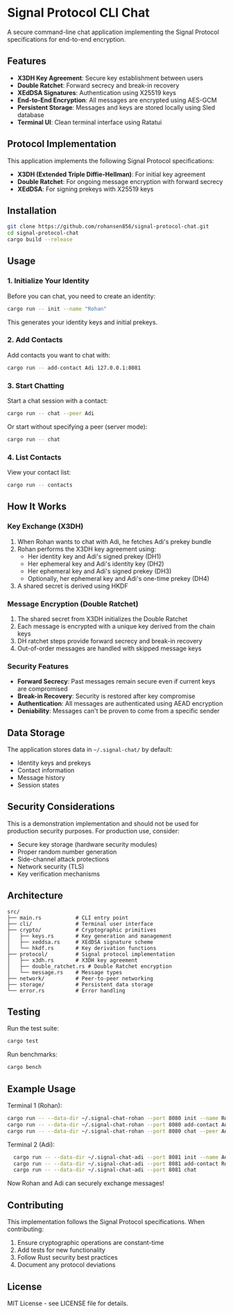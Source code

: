 # Signal Protocol CLI Chat

A secure command-line chat application implementing the Signal Protocol specifications for end-to-end encryption.

## Features

- **X3DH Key Agreement**: Secure key establishment between users
- **Double Ratchet**: Forward secrecy and break-in recovery
- **XEdDSA Signatures**: Authentication using X25519 keys
- **End-to-End Encryption**: All messages are encrypted using AES-GCM
- **Persistent Storage**: Messages and keys are stored locally using Sled database
- **Terminal UI**: Clean terminal interface using Ratatui

## Protocol Implementation

This application implements the following Signal Protocol specifications:

- **X3DH (Extended Triple Diffie-Hellman)**: For initial key agreement
- **Double Ratchet**: For ongoing message encryption with forward secrecy
- **XEdDSA**: For signing prekeys with X25519 keys

## Installation

```bash
git clone https://github.com/rohansen856/signal-protocol-chat.git
cd signal-protocol-chat
cargo build --release
```

## Usage

### 1. Initialize Your Identity

Before you can chat, you need to create an identity:

```bash
cargo run -- init --name "Rohan"
```

This generates your identity keys and initial prekeys.

### 2. Add Contacts

Add contacts you want to chat with:

```bash
cargo run -- add-contact Adi 127.0.0.1:8081
```

### 3. Start Chatting

Start a chat session with a contact:

```bash
cargo run -- chat --peer Adi
```

Or start without specifying a peer (server mode):

```bash
cargo run -- chat
```

### 4. List Contacts

View your contact list:

```bash
cargo run -- contacts
```

## How It Works

### Key Exchange (X3DH)

1. When Rohan wants to chat with Adi, he fetches Adi's prekey bundle
2. Rohan performs the X3DH key agreement using:
   - Her identity key and Adi's signed prekey (DH1)
   - Her ephemeral key and Adi's identity key (DH2)
   - Her ephemeral key and Adi's signed prekey (DH3)
   - Optionally, her ephemeral key and Adi's one-time prekey (DH4)
3. A shared secret is derived using HKDF

### Message Encryption (Double Ratchet)

1. The shared secret from X3DH initializes the Double Ratchet
2. Each message is encrypted with a unique key derived from the chain keys
3. DH ratchet steps provide forward secrecy and break-in recovery
4. Out-of-order messages are handled with skipped message keys

### Security Features

- **Forward Secrecy**: Past messages remain secure even if current keys are compromised
- **Break-in Recovery**: Security is restored after key compromise
- **Authentication**: All messages are authenticated using AEAD encryption
- **Deniability**: Messages can't be proven to come from a specific sender

## Data Storage

The application stores data in `~/.signal-chat/` by default:

- Identity keys and prekeys
- Contact information
- Message history
- Session states

## Security Considerations

This is a demonstration implementation and should not be used for production security purposes. For production use, consider:

- Secure key storage (hardware security modules)
- Proper random number generation
- Side-channel attack protections
- Network security (TLS)
- Key verification mechanisms

## Architecture

```
src/
├── main.rs           # CLI entry point
├── cli/              # Terminal user interface
├── crypto/           # Cryptographic primitives
│   ├── keys.rs       # Key generation and management
│   ├── xeddsa.rs     # XEdDSA signature scheme
│   └── hkdf.rs       # Key derivation functions
├── protocol/         # Signal protocol implementation
│   ├── x3dh.rs       # X3DH key agreement
│   ├── double_ratchet.rs # Double Ratchet encryption
│   └── message.rs    # Message types
├── network/          # Peer-to-peer networking
├── storage/          # Persistent data storage
└── error.rs          # Error handling
```

## Testing

Run the test suite:

```bash
cargo test
```

Run benchmarks:

```bash
cargo bench
```

## Example Usage

Terminal 1 (Rohan):
```bash
cargo run -- --data-dir ~/.signal-chat-rohan --port 8080 init --name Rohan
cargo run -- --data-dir ~/.signal-chat-rohan --port 8080 add-contact Adi 127.0.0.1:8081
cargo run -- --data-dir ~/.signal-chat-rohan --port 8080 chat --peer Adi
```

Terminal 2 (Adi):
```bash
  cargo run -- --data-dir ~/.signal-chat-adi --port 8081 init --name Adi
  cargo run -- --data-dir ~/.signal-chat-adi --port 8081 add-contact Rohan 127.0.0.1:8080
  cargo run -- --data-dir ~/.signal-chat-adi --port 8081 chat
```

Now Rohan and Adi can securely exchange messages!

## Contributing

This implementation follows the Signal Protocol specifications. When contributing:

1. Ensure cryptographic operations are constant-time
2. Add tests for new functionality
3. Follow Rust security best practices
4. Document any protocol deviations

## License

MIT License - see LICENSE file for details.